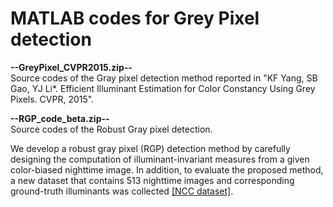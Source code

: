 #  MATLAB codes for Grey Pixel detection
**--GreyPixel_CVPR2015.zip--**  
Source codes of the Gray pixel detection method reported in "KF Yang, SB Gao, YJ Li*. Efficient Illuminant Estimation for Color Constancy Using Grey Pixels. CVPR, 2015".

**--RGP_code_beta.zip--**  
Source codes of the Robust Gray pixel detection.
  
We develop a robust gray pixel (RGP) detection method by carefully designing the computation of illuminant-invariant measures from a given color-biased nighttime image.
In addition, to evaluate the proposed method, a new dataset that contains 513 nighttime images and corresponding ground-truth illuminants was collected [[NCC dataset]](https://www.kaggle.com/datasets).  



